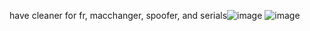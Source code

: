 have cleaner for fr, macchanger, spoofer, and serials![image](https://github.com/user-attachments/assets/bf336d19-52f0-4d99-8a77-fa82dc4dd4fd) ![image](https://github.com/user-attachments/assets/db35b044-0095-4973-b5ea-99586ea2fce6)


